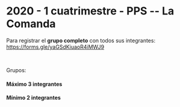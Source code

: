 <h1>2020 - 1 cuatrimestre - PPS -- La Comanda</h1>

Para registrar el <strong>grupo completo</strong> con todos sus integrantes: https://forms.gle/yaGSdKiuaoR4iMWJ9

<br>

Grupos:<br>
<h4>Máximo 3 integrantes</h4>
<h4>Mínimo 2 integrantes</h4>
